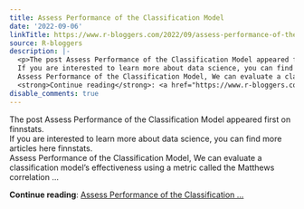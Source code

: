 ```yaml
---
title: Assess Performance of the Classification Model
date: '2022-09-06'
linkTitle: https://www.r-bloggers.com/2022/09/assess-performance-of-the-classification-model/
source: R-bloggers
description: |-
  <p>The post Assess Performance of the Classification Model appeared first on finnstats.<br />
  If you are interested to learn more about data science, you can find more articles here finnstats.<br />
  Assess Performance of the Classification Model, We can evaluate a classification model’s effectiveness using a metric called the Matthews correlation ...</p>
  <strong>Continue reading</strong>: <a href="https://www.r-bloggers.com/2022/09/assess-performance-of-the-classification-model/">Assess Performance of the Classification ...
disable_comments: true
---
```

<p>The post Assess Performance of the Classification Model appeared first on finnstats.<br />
If you are interested to learn more about data science, you can find more articles here finnstats.<br />
Assess Performance of the Classification Model, We can evaluate a classification model’s effectiveness using a metric called the Matthews correlation ...</p>
<strong>Continue reading</strong>: <a href="https://www.r-bloggers.com/2022/09/assess-performance-of-the-classification-model/">Assess Performance of the Classification ...